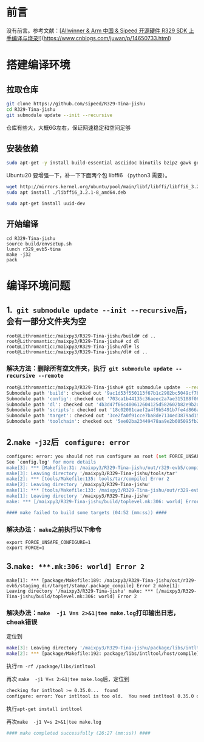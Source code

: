 



# 前言

没有前言。参考文献：[[Allwinner & Arm 中国 & Sipeed 开源硬件 R329 SDK 上手编译与烧录!](https://www.cnblogs.com/juwan/p/14650733.html)](https://www.cnblogs.com/juwan/p/14650733.html)

# 搭建编译环境

## 拉取仓库

```sh
git clone https://github.com/sipeed/R329-Tina-jishu
cd R329-Tina-jishu
git submodule update --init --recursive
```

仓库有些大，大概6G左右，保证网速稳定和空间足够

## 安装依赖

```sh
sudo apt-get -y install build-essential asciidoc binutils bzip2 gawk gettext git libncurses5-dev libz-dev patch python3 python2.7 unzip zlib1g-dev lib32gcc1 libc6-dev-i386 subversion flex uglifyjs git-core gcc-multilib p7zip p7zip-full msmtp libssl-dev texinfo libglib2.0-dev xmlto qemu-utils upx libelf-dev autoconf automake libtool autopoint device-tree-compiler g++-multilib antlr3 gperf wget curl swig rsync
```

Ubuntu20 要增强一下，补一下下面两个包 libffi6 （python3 需要）。

```sh
wget http://mirrors.kernel.org/ubuntu/pool/main/libf/libffi/libffi6_3.2.1-8_amd64.deb
sudo apt install ./libffi6_3.2.1-8_amd64.deb

sudo apt-get install uuid-dev
```

## 开始编译

```
cd R329-Tina-jishu
source build/envsetup.sh
lunch r329_evb5-tina
make -j32
pack
```



# 编译环境问题

## 1.` git submodule update --init --recursive`后，会有一部分文件夹为空

```
root@Lithromantic:/maixpy3/R329-Tina-jishu/build# cd ..
root@Lithromantic:/maixpy3/R329-Tina-jishu# cd dl
root@Lithromantic:/maixpy3/R329-Tina-jishu/dl# ls
root@Lithromantic:/maixpy3/R329-Tina-jishu/dl# cd ..
```

### 解决方法：删除所有空文件夹，执行` git submodule update --recursive --remote` 

```sh
root@Lithromantic:/maixpy3/R329-Tina-jishu# git submodule update  --recursive --remote
Submodule path 'build': checked out '9ac1d53f550113f67b1c2902bc5049cf7bd48474'
Submodule path 'config': checked out '703ca1b44135c36aeec2a7ae315188f06aa1ea8e'
Submodule path 'dl': checked out '4b3d47f66c400612604125d582602b82e9b2d30b'
Submodule path 'scripts': checked out '18c02081caef2a4f9b5491b7fe4d866aeabd51b6'
Submodule path 'target': checked out '3ce2fa0f91cce7ba8de7134ed3879ad15908d0cb'
Submodule path 'toolchain': checked out '5ee02ba23449478aa9e2b605095fb2b9b880fb9f'
```

## 2.`make -j32`后 ` configure: error`

```sh
configure: error: you should not run configure as root (set FORCE_UNSAFE_CONFIGURE=1 in environment to bypass this check)
See `config.log' for more details
make[3]: *** [Makefile:31: /maixpy3/R329-Tina-jishu/out/r329-evb5/compile_dir/host/tar-1.28/.configured] Error 1
make[3]: Leaving directory '/maixpy3/R329-Tina-jishu/tools/tar'
make[2]: *** [tools/Makefile:135: tools/tar/compile] Error 2
make[2]: Leaving directory '/maixpy3/R329-Tina-jishu'
make[1]: *** [tools/Makefile:133: /maixpy3/R329-Tina-jishu/out/r329-evb5/staging_dir/target/stamp/.tools_install_yyyynyyynyyyyyyynnnyyyyyyyyyyynnyyyyyyyynyyynyyyyy] Error 2
make[1]: Leaving directory '/maixpy3/R329-Tina-jishu'
make: *** [/maixpy3/R329-Tina-jishu/build/toplevel.mk:306: world] Error 2

#### make failed to build some targets (04:52 (mm:ss)) ####
```

### 解决办法： `make`之前执行以下命令

```
export FORCE_UNSAFE_CONFIGURE=1
export FORCE=1
```

## 3.`make: ***.mk:306: world] Error 2`

`make[1]: *** [package/Makefile:189: /maixpy3/R329-Tina-jishu/out/r329-evb5/staging_dir/target/stamp/.package_compile] Error 2
make[1]: Leaving directory '/maixpy3/R329-Tina-jishu'
make: *** [/maixpy3/R329-Tina-jishu/build/toplevel.mk:306: world] Error 2`

### 解决办法：`make  -j1 V=s 2>&1|tee make.log`打印输出日志，cheak错误

定位到

```sh
make[3]: Leaving directory '/maixpy3/R329-Tina-jishu/package/libs/intltool'
make[2]: *** [package/Makefile:192: package/libs/intltool/host/compile] Error 2
```

执行` rm -rf /package/libs/intltool `

再次 `make  -j1 V=s 2>&1|tee make.log`后，定位到

```sh
checking for intltool >= 0.35.0...  found
configure: error: Your intltool is too old.  You need intltool 0.35.0 or later.
```

执行`apt-get install intltool`

再次`make  -j1 V=s 2>&1|tee make.log`

```sh
#### make completed successfully (26:27 (mm:ss)) ####

```



